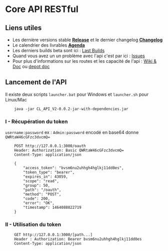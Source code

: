 # Core API RESTful
## Liens utiles
* Les dernière versions stable **[Release](https://gitlab.com/CodeandLearn/core_api/pipelines?scope=tags)** et le dernier changelog **[Changelog](https://gitlab.com/CodeandLearn/core_api/tags)**
* Le calendrier des livrables **[Agenda](https://gitlab.com/CodeandLearn/core_api/milestones)**
* Les derniers builds beta sont ici : [Last Builds](https://gitlab.com/CodeandLearn/core_api/pipelines)
* Quand vous avez un un problème avec l'api c'est par ici : [Issues](https://gitlab.com/CodeandLearn/core_api/issues)
* Pour plus d'informations sur les routes et les capacité de l'api : [Wiki & Doc](https://gitlab.com/CodeandLearn/core_api/wikis/home) ou [depot doc](https://gitlab.com/CodeandLearn/Doc) 

## Lancement de l'API
Il existe deux scripts `launcher.bat` pour Windows et `launcher.sh` pour Linux/Mac
```
	java -jar CL_API_V2-0.0.2-jar-with-dependencies.jar
```

### I - Récupération du token
`username:password` ex : `Admin:password` encodé en base64 donne `QWRtaW46cGFzc3dvcmQ=`
```
	POST http://127.0.0.1:3000/oauth
    Header: Authorization: Basic QWRtaW46cGFzc3dvcmQ=
    Content-Type: application/json
```
```
    {
        "access_token": "bvsm6nu2uhhgh4hglkj11dd0es",
        "token_type": "bearer",
        "expires_in": 43059,
        "scope": "read",
        "group": 50,
        "path": "/oauth",
        "method": "POST",
        "code": 200,
        "error": "OK",
        "timestamp": 1464088822719
    }
```

### II - Utilisation du token
```
    GET http://127.0.0.1:3000/[path...]
    Header : Authorization: Bearer bvsm6nu2uhhgh4hglkj11dd0es
    Content-Type: application/json
```